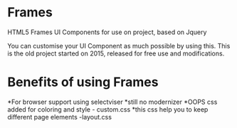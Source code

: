 # Frames
HTML5 Frames UI Components for use on project, based on Jquery

You can customise your UI Component as much possible by using this. This is the old project started on 2015, released for free use and modifications.

# Benefits of using Frames
*For browser support using selectviser
*still no modernizer
*OOPS css added for coloring and style - custom.css
*this css help you to keep different page elements -layout.css

